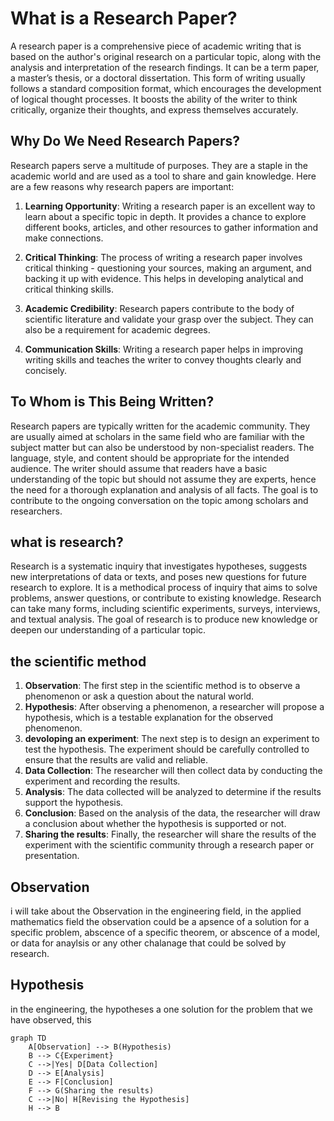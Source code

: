 # What is a Research Paper?

A research paper is a comprehensive piece of academic writing that is based on the author's original research on a particular topic, along with the analysis and interpretation of the research findings. It can be a term paper, a master’s thesis, or a doctoral dissertation. This form of writing usually follows a standard composition format, which encourages the development of logical thought processes. It boosts the ability of the writer to think critically, organize their thoughts, and express themselves accurately.

## Why Do We Need Research Papers?

Research papers serve a multitude of purposes. They are a staple in the academic world and are used as a tool to share and gain knowledge. Here are a few reasons why research papers are important:

1. **Learning Opportunity**: Writing a research paper is an excellent way to learn about a specific topic in depth. It provides a chance to explore different books, articles, and other resources to gather information and make connections.

2. **Critical Thinking**: The process of writing a research paper involves critical thinking - questioning your sources, making an argument, and backing it up with evidence. This helps in developing analytical and critical thinking skills.

3. **Academic Credibility**: Research papers contribute to the body of scientific literature and validate your grasp over the subject. They can also be a requirement for academic degrees.

4. **Communication Skills**: Writing a research paper helps in improving writing skills and teaches the writer to convey thoughts clearly and concisely.

## To Whom is This Being Written?

Research papers are typically written for the academic community. They are usually aimed at scholars in the same field who are familiar with the subject matter but can also be understood by non-specialist readers. The language, style, and content should be appropriate for the intended audience. The writer should assume that readers have a basic understanding of the topic but should not assume they are experts, hence the need for a thorough explanation and analysis of all facts. The goal is to contribute to the ongoing conversation on the topic among scholars and researchers.

## what is research?

Research is a systematic inquiry that investigates hypotheses, suggests new interpretations of data or texts, and poses new questions for future research to explore. It is a methodical process of inquiry that aims to solve problems, answer questions, or contribute to existing knowledge. Research can take many forms, including scientific experiments, surveys, interviews, and textual analysis. The goal of research is to produce new knowledge or deepen our understanding of a particular topic.

## the scientific method

1. **Observation**: The first step in the scientific method is to observe a phenomenon or ask a question about the natural world.
2. **Hypothesis**: After observing a phenomenon, a researcher will propose a hypothesis, which is a testable explanation for the observed phenomenon. 
3. **devoloping an experiment**: The next step is to design an experiment to test the hypothesis. The experiment should be carefully controlled to ensure that the results are valid and reliable.
4. **Data Collection**: The researcher will then collect data by conducting the experiment and recording the results.
5. **Analysis**: The data collected will be analyzed to determine if the results support the hypothesis.
6. **Conclusion**: Based on the analysis of the data, the researcher will draw a conclusion about whether the hypothesis is supported or not.
7. **Sharing the results**: Finally, the researcher will share the results of the experiment with the scientific community through a research paper or presentation.

## Observation

i will take about the Observation in the engineering field, in the applied mathematics field the observation could be a apsence of a solution for a specific problem, abscence of a specific theorem, or abscence of a model, or data for anaylsis or any other chalanage that could be solved by research.

## Hypothesis

in the engineering, the hypotheses a one solution for the problem that we have observed, this
 
``` mermaid
graph TD
    A[Observation] --> B(Hypothesis)
    B --> C{Experiment}
    C -->|Yes| D[Data Collection]
    D --> E[Analysis]
    E --> F[Conclusion]
    F --> G(Sharing the results)
    C -->|No| H[Revising the Hypothesis]
    H --> B
```
